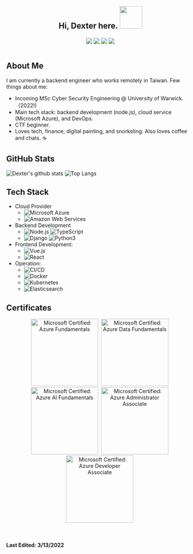 <h2 align="center"> Hi, Dexter here. <img src="https://i.imgur.com/QjIdugi.gif" width="60px"/></h2>

<div align="center">
  <a href="https://www.linkedin.com/in/dexter-chang" target="blank"><img align="center" src="https://img.shields.io/badge/Dexter Chang-0077B5?style=for-the-badge&logo=linkedin&logoColor=white"/></a>
  <a href="https://dexter-chang.medium.com/" target="blank"><img align="center" src="https://img.shields.io/badge/Dexter Chang-100000?style=for-the-badge&logo=medium&logoColor=white" /></a>
  <a href="mailto:dextermallo@gmail.com" target="blank"><img align="center" src="https://img.shields.io/badge/dextermallo@gmail.com-D14836?style=for-the-badge&logo=gmail&logoColor=white" /></a>
  <a href="https://www.github.com/dextermallo" target="blank"><img align="center" src="https://img.shields.io/badge/dextermallo-100000?style=for-the-badge&logo=github&logoColor=white" /></a>

</div>

<br>

## About Me

I am currently a backend engineer who works remotely in Taiwan. Few things about me:
- Incoming MSc Cyber Security Engineering @ University of Warwick.（2022!)
- Main tech stack: backend development (node.js), cloud service (Microsoft Azure), and DevOps.
- CTF beginner.
- Loves tech, finance, digital painting, and snorkeling. Also loves coffee and chats. ☕️

## GitHub Stats

![Dexter's github stats](https://github-readme-stats.vercel.app/api?username=dextermallo&show_icons=true&theme=merko)
![Top Langs](https://github-readme-stats.vercel.app/api/top-langs/?username=dextermallo&layout=compact&theme=merko)

## Tech Stack

- Cloud Provider
  - ![Microsoft Azure](https://img.shields.io/badge/Micorsoft_Azure-05122A?style=flat&logo=microsoftazure)
  - ![Amazon Web Services](https://img.shields.io/badge/Amazon_Web_Services-05122A?style=flat&logo=amazonaws)
- Backend Development
  - ![Node.js](https://img.shields.io/badge/-Node.js-05122A?style=flat&logo=node.js) ![TypeScript](https://img.shields.io/badge/-TypeScript-05122A?style=flat&logo=typescript)
  - ![Django](https://img.shields.io/badge/-Django-05122A?style=flat&logo=django) ![Python3](https://img.shields.io/badge/-Python_3-05122A?style=flat&logo=python)
- Frontend Development:
  - ![Vue.js](https://img.shields.io/badge/-Vue.js-05122A?style=flat&logo=vue.js)
  - ![React](https://img.shields.io/badge/-React-05122A?style=flat&logo=react)
- Operation: 
  - ![CI/CD](https://img.shields.io/badge/-CI/CD-05122A?style=flat&logo=azuredevops)
  - ![Docker](https://img.shields.io/badge/-Docker-05122A?style=flat&logo=docker)
  - ![Kubernetes](https://img.shields.io/badge/-Kubernetes-05122A?style=flat&logo=kubernetes)
  - ![Elasticsearch](https://img.shields.io/badge/-Elasticsearch-05122A?style=flat&logo=elasticsearch)

## Certificates
<div align="center">
<a href="https://www.credly.com/badges/46e24cea-dfc3-4dc7-b35b-d85624ed3ed7"><img src="https://docs.microsoft.com/zh-tw/media/learn/certification/badges/microsoft-certified-fundamentals-badge.svg" width="180px" height="180px" alt="Microsoft Certified: Azure Fundamentals"/></a>&nbsp;
<a href="https://www.credly.com/badges/21e2432b-80c6-401d-a129-96edf4257f7c"><img src="https://images.credly.com/size/340x340/images/70eb1e3f-d4de-4377-a062-b20fb29594ea/azure-data-fundamentals-600x600.png" width="180px" height="180px" alt="Microsoft Certified: Azure Data Fundamentals"/></a>&nbsp;
<a href="https://www.credly.com/badges/ac723bca-8501-4640-8e81-84cc190397a0"><img src="https://images.credly.com/size/340x340/images/4136ced8-75d5-4afb-8677-40b6236e2672/azure-ai-fundamentals-600x600.png" width="180px" height="180px" alt="Microsoft Certified: Azure AI Fundamentals"/></a>&nbsp;
<a href="https://www.credly.com/badges/9bd06fc2-bd61-4b0a-ba41-a7f170fad9e8"><img src="https://images.credly.com/size/340x340/images/336eebfc-0ac3-4553-9a67-b402f491f185/azure-administrator-associate-600x600.png" width="180px" height="180px" alt="Microsoft Certified: Azure Administrator Associate"/></a>&nbsp;
<a href="https://www.credly.com/badges/8e77ef37-1f2b-478a-a357-c448f04a4ad8"><img src="https://images.credly.com/size/340x340/images/63316b60-f62d-4e51-aacc-c23cb850089c/azure-developer-associate-600x600.png" width="180px" height="180px" alt="Microsoft Certified: Azure Developer Associate"/></a>&nbsp;
</div>
<br>
<br>

__Last Edited: 3/13/2022__
